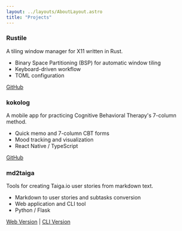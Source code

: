 ```yaml
---
layout: ../layouts/AboutLayout.astro
title: "Projects"
---
```


### Rustile

A tiling window manager for X11 written in Rust.

- Binary Space Partitioning (BSP) for automatic window tiling
- Keyboard-driven workflow
- TOML configuration

[GitHub](https://github.com/d-matsui/rustile)

### kokolog

A mobile app for practicing Cognitive Behavioral Therapy's 7-column method.

- Quick memo and 7-column CBT forms
- Mood tracking and visualization
- React Native / TypeScript

[GitHub](https://github.com/d-matsui/kokolog)

### md2taiga

Tools for creating Taiga.io user stories from markdown text.

- Markdown to user stories and subtasks conversion
- Web application and CLI tool
- Python / Flask

[Web Version](https://github.com/d-matsui/md2taiga) | [CLI Version](https://github.com/d-matsui/md2taiga_cli)
